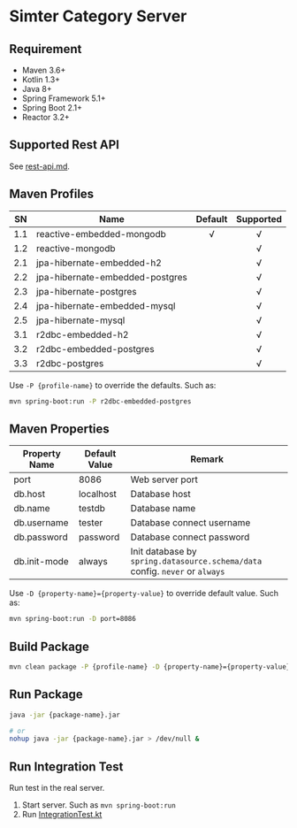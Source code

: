 #  Simter Category Server

## Requirement

- Maven 3.6+
- Kotlin 1.3+
- Java 8+
- Spring Framework 5.1+
- Spring Boot 2.1+
- Reactor 3.2+

## Supported Rest API

See [rest-api.md](../docs/rest-api.md).

## Maven Profiles

| SN  | Name                            | Default | Supported |
|-----|---------------------------------|:-------:|:---------:|
| 1.1 | reactive-embedded-mongodb       |    √    |     √     |
| 1.2 | reactive-mongodb                |         |     √     |
| 2.1 | jpa-hibernate-embedded-h2       |         |     √     |
| 2.2 | jpa-hibernate-embedded-postgres |         |     √     |
| 2.3 | jpa-hibernate-postgres          |         |     √     |
| 2.4 | jpa-hibernate-embedded-mysql    |         |     √     |
| 2.5 | jpa-hibernate-mysql             |         |     √     |
| 3.1 | r2dbc-embedded-h2               |         |     √     |
| 3.2 | r2dbc-embedded-postgres         |         |     √     |
| 3.3 | r2dbc-postgres                  |         |     √     |

Use `-P {profile-name}` to override the defaults. Such as:

```bash
mvn spring-boot:run -P r2dbc-embedded-postgres
```

## Maven Properties

| Property Name | Default Value | Remark
|---------------|---------------|--------
| port          | 8086          | Web server port
| db.host       | localhost     | Database host
| db.name       | testdb        | Database name
| db.username   | tester        | Database connect username
| db.password   | password      | Database connect password
| db.init-mode  | always        | Init database by `spring.datasource.schema/data` config. `never` or `always`

Use `-D {property-name}={property-value}` to override default value. Such as:

```bash
mvn spring-boot:run -D port=8086
```

## Build Package

```bash
mvn clean package -P {profile-name} -D {property-name}={property-value}
```

## Run Package

```bash
java -jar {package-name}.jar

# or
nohup java -jar {package-name}.jar > /dev/null &
```

## Run Integration Test

Run test in the real server.

1. Start server. Such as `mvn spring-boot:run`
2. Run [IntegrationTest.kt]


[Embedded MongoDB]: https://github.com/flapdoodle-oss/de.flapdoodle.embed.mongo#embedded-mongodb
[MongoDB]: https://www.mongodb.com
[HyperSQL]: http://hsqldb.org
[PostgreSQL]: https://www.postgresql.org
[Embedded PostgreSQL]: https://github.com/yandex-qatools/postgresql-embedded
[MySQL]: https://www.mysql.com
[Embedded MySQL]: https://github.com/wix/wix-embedded-mysql
[IntegrationTest.kt]: https://github.com/simter/simter-category/blob/master/simter-category-starter/src/test/kotlin/tech/simter/category/starter/IntegrationTest.kt